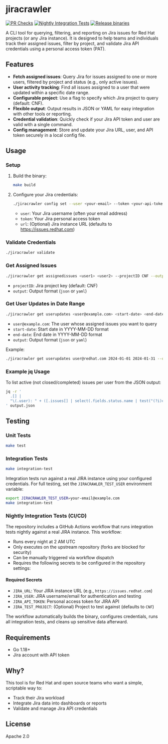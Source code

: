 # jiracrawler

[![PR Checks](https://github.com/sebrandon1/jiracrawler/actions/workflows/pre-main.yml/badge.svg)](https://github.com/sebrandon1/jiracrawler/actions/workflows/pre-main.yml)
[![Nightly Integration Tests](https://github.com/sebrandon1/jiracrawler/actions/workflows/integration-nightly.yml/badge.svg)](https://github.com/sebrandon1/jiracrawler/actions/workflows/integration-nightly.yml)
[![Release binaries](https://github.com/sebrandon1/jiracrawler/actions/workflows/release-binaries.yaml/badge.svg)](https://github.com/sebrandon1/jiracrawler/actions/workflows/release-binaries.yaml)

A CLI tool for querying, filtering, and reporting on Jira issues for Red Hat projects (or any Jira instance). It is designed to help teams and individuals track their assigned issues, filter by project, and validate Jira API credentials using a personal access token (PAT).

## Features

- **Fetch assigned issues**: Query Jira for issues assigned to one or more users, filtered by project and status (e.g., only active issues).
- **User activity tracking**: Find all issues assigned to a user that were updated within a specific date range.
- **Configurable project**: Use a flag to specify which Jira project to query (default: CNF).
- **Flexible output**: Output results in JSON or YAML for easy integration with other tools or reporting.
- **Credential validation**: Quickly check if your Jira API token and user are valid with a single command.
- **Config management**: Store and update your Jira URL, user, and API token securely in a local config file.

## Usage

### Setup

1. Build the binary:
   ```bash
   make build
   ```

2. Configure your Jira credentials:
   ```bash
   ./jiracrawler config set --user <your-email> --token <your-api-token> --url https://issues.redhat.com
   ```
   - `user`: Your Jira username (often your email address)
   - `token`: Your Jira personal access token
   - `url`: (Optional) Jira instance URL (defaults to https://issues.redhat.com)

### Validate Credentials

```bash
./jiracrawler validate
```

### Get Assigned Issues

```bash
./jiracrawler get assignedissues <user1> <user2> --projectID CNF --output json
```
- `projectID`: Jira project key (default: CNF)
- `output`: Output format (`json` or `yaml`)

### Get User Updates in Date Range

```bash
./jiracrawler get userupdates <user@example.com> <start-date> <end-date> --output json
```
- `user@example.com`: The user whose assigned issues you want to query
- `start-date`: Start date in YYYY-MM-DD format
- `end-date`: End date in YYYY-MM-DD format
- `output`: Output format (`json` or `yaml`)

Example:
```bash
./jiracrawler get userupdates user@redhat.com 2024-01-01 2024-01-31 --output json
```

### Example jq Usage

To list active (not closed/completed) issues per user from the JSON output:
```bash
jq -r '
  .[] |
  "\(.user): " + ([.issues[] | select(.fields.status.name | test("(?i)closed|done|completed") | not) | .key] | join(", "))
' output.json
```

## Testing

### Unit Tests
```bash
make test
```

### Integration Tests
```bash
make integration-test
```

Integration tests run against a real JIRA instance using your configured credentials. For full testing, set the `JIRACRAWLER_TEST_USER` environment variable:

```bash
export JIRACRAWLER_TEST_USER=your-email@example.com
make integration-test
```

### Nightly Integration Tests (CI/CD)

The repository includes a GitHub Actions workflow that runs integration tests nightly against a real JIRA instance. This workflow:

- Runs every night at 2 AM UTC
- Only executes on the upstream repository (forks are blocked for security)
- Can be manually triggered via workflow dispatch
- Requires the following secrets to be configured in the repository settings:

#### Required Secrets
- `JIRA_URL`: Your JIRA instance URL (e.g., `https://issues.redhat.com`)
- `JIRA_USER`: JIRA username/email for authentication and testing
- `JIRA_API_TOKEN`: Personal access token for JIRA API
- `JIRA_TEST_PROJECT`: (Optional) Project to test against (defaults to `CNF`)

The workflow automatically builds the binary, configures credentials, runs all integration tests, and cleans up sensitive data afterward.

## Requirements
- Go 1.18+
- Jira account with API token

## Why?
This tool is for Red Hat and open source teams who want a simple, scriptable way to:
- Track their Jira workload
- Integrate Jira data into dashboards or reports
- Validate and manage Jira API credentials

## License
Apache 2.0
